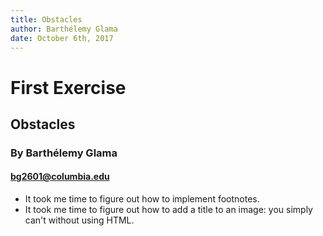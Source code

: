 ```yaml
---
title: Obstacles
author: Barthélemy Glama
date: October 6th, 2017
---
```


# First Exercise

## Obstacles

### By Barthélemy Glama

#### bg2601@columbia.edu

- It took me time to figure out how to implement footnotes.
- It took me time to figure out how to add a title to an image: you simply can't without using HTML.
